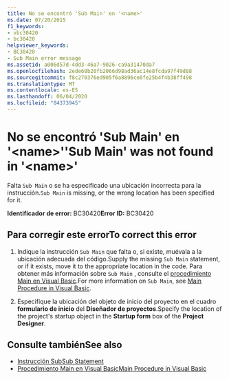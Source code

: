 ```yaml
---
title: No se encontró 'Sub Main' en '<name>'
ms.date: 07/20/2015
f1_keywords:
- vbc30420
- bc30420
helpviewer_keywords:
- BC30420
- Sub Main error message
ms.assetid: a006d57d-4dd3-46a7-9026-ca9a31470da7
ms.openlocfilehash: 2ede68b20fb2066d98ad36ac14e8fcda97f49d88
ms.sourcegitcommit: f8c270376ed905f6a8896ce0fe25b4f4b38ff498
ms.translationtype: MT
ms.contentlocale: es-ES
ms.lasthandoff: 06/04/2020
ms.locfileid: "84373945"
---
```

# <a name="sub-main-was-not-found-in-name"></a><span data-ttu-id="c5cbc-102">No se encontró 'Sub Main' en '\<name>'</span><span class="sxs-lookup"><span data-stu-id="c5cbc-102">'Sub Main' was not found in '\<name>'</span></span>
<span data-ttu-id="c5cbc-103">Falta `Sub Main` o se ha especificado una ubicación incorrecta para la instrucción.</span><span class="sxs-lookup"><span data-stu-id="c5cbc-103">`Sub Main` is missing, or the wrong location has been specified for it.</span></span>  
  
 <span data-ttu-id="c5cbc-104">**Identificador de error:** BC30420</span><span class="sxs-lookup"><span data-stu-id="c5cbc-104">**Error ID:** BC30420</span></span>  
  
## <a name="to-correct-this-error"></a><span data-ttu-id="c5cbc-105">Para corregir este error</span><span class="sxs-lookup"><span data-stu-id="c5cbc-105">To correct this error</span></span>  
  
1. <span data-ttu-id="c5cbc-106">Indique la instrucción `Sub Main` que falta o, si existe, muévala a la ubicación adecuada del código.</span><span class="sxs-lookup"><span data-stu-id="c5cbc-106">Supply the missing `Sub Main` statement, or if it exists, move it to the appropriate location in the code.</span></span> <span data-ttu-id="c5cbc-107">Para obtener más información sobre `Sub Main` , consulte el [procedimiento Main en Visual Basic](../../programming-guide/program-structure/main-procedure.md).</span><span class="sxs-lookup"><span data-stu-id="c5cbc-107">For more information on `Sub Main`, see [Main Procedure in Visual Basic](../../programming-guide/program-structure/main-procedure.md).</span></span>  
  
2. <span data-ttu-id="c5cbc-108">Especifique la ubicación del objeto de inicio del proyecto en el cuadro **formulario de inicio** del **Diseñador de proyectos**.</span><span class="sxs-lookup"><span data-stu-id="c5cbc-108">Specify the location of the project's startup object in the **Startup form** box of the **Project Designer**.</span></span>  
  
## <a name="see-also"></a><span data-ttu-id="c5cbc-109">Consulte también</span><span class="sxs-lookup"><span data-stu-id="c5cbc-109">See also</span></span>

- [<span data-ttu-id="c5cbc-110">Instrucción Sub</span><span class="sxs-lookup"><span data-stu-id="c5cbc-110">Sub Statement</span></span>](../statements/sub-statement.md)
- [<span data-ttu-id="c5cbc-111">Procedimiento Main en Visual Basic</span><span class="sxs-lookup"><span data-stu-id="c5cbc-111">Main Procedure in Visual Basic</span></span>](../../programming-guide/program-structure/main-procedure.md)
